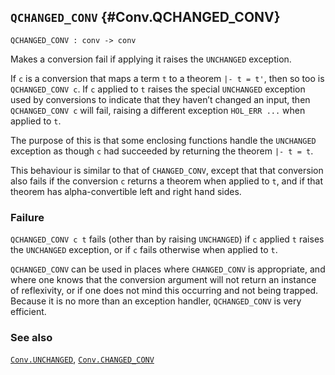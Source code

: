 ## `QCHANGED_CONV` {#Conv.QCHANGED_CONV}


```
QCHANGED_CONV : conv -> conv
```



Makes a conversion fail if applying it raises the `UNCHANGED` exception.


If `c` is a conversion that maps a term `t` to a theorem `|- t = t'`,
then so too is `QCHANGED_CONV c`.  If `c` applied to `t` raises the
special `UNCHANGED` exception used by conversions to indicate that
they haven’t changed an input, then `QCHANGED_CONV c` will fail,
raising a different exception `HOL_ERR ...` when applied to `t`.

The purpose of this is that some enclosing functions handle the 
`UNCHANGED` exception as though `c` had succeeded by returning
the theorem `|- t = t`.

This behaviour is similar to that of `CHANGED_CONV`, except that that
conversion also fails if the conversion `c` returns a theorem when
applied to `t`, and if that theorem has alpha-convertible left and
right hand sides.

### Failure

`QCHANGED_CONV c t` fails (other than by raising `UNCHANGED`)
if `c` applied `t` raises the `UNCHANGED` exception,
or if `c` fails otherwise when applied to `t`.


`QCHANGED_CONV` can be used in places where `CHANGED_CONV` is
appropriate, and where one knows that the conversion argument will not
return an instance of reflexivity, or if one does not mind this
occurring and not being trapped.  Because it is no more than an
exception handler, `QCHANGED_CONV` is very efficient.

### See also

[`Conv.UNCHANGED`](#Conv.UNCHANGED), [`Conv.CHANGED_CONV`](#Conv.CHANGED_CONV)

